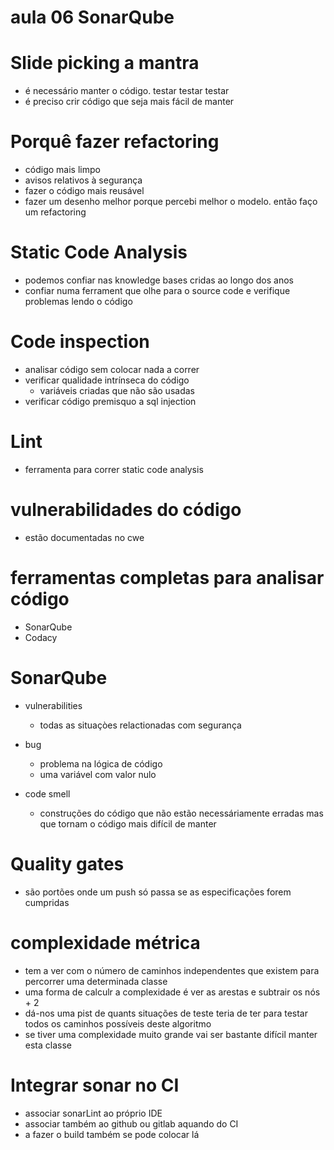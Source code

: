 # aula 06 SonarQube

# Slide picking a mantra
- é necessário manter o código. testar testar testar
- é preciso crir código que seja mais fácil de manter

# Porquê fazer refactoring
- código mais limpo
- avisos relativos à segurança
- fazer o código mais reusável
- fazer um desenho melhor porque percebi melhor o modelo. então faço um refactoring

# Static Code Analysis
- podemos confiar nas knowledge bases cridas ao longo dos anos
- confiar numa ferrament que olhe para o source code e verifique problemas lendo o código

# Code inspection
- analisar código sem colocar nada a correr
- verificar qualidade intrínseca do código
	- variáveis criadas que não são usadas
- verificar código premisquo a sql injection

# Lint
- ferramenta para correr static code analysis

# vulnerabilidades do código
- estão documentadas no cwe

# ferramentas completas para analisar código
- SonarQube
- Codacy

# SonarQube
- vulnerabilities
	- todas as situaçòes relactionadas com segurança
	
- bug
	- problema na lógica de código
	- uma variável com valor nulo

- code smell
	- construções do código que não estão necessáriamente erradas mas que tornam o código mais difícil de manter
	
# Quality gates
- são portões onde um push só passa se as especificações forem cumpridas

# complexidade métrica
- tem a ver com o número de caminhos independentes que existem para percorrer uma determinada classe
- uma forma de calculr a complexidade é ver as arestas e subtrair os nós + 2
- dá-nos uma pist de quants situações de teste teria de ter para testar todos os caminhos possíveis deste algoritmo
- se tiver uma complexidade muito grande vai ser bastante difícil manter esta classe

# Integrar sonar no CI
- associar sonarLint ao próprio IDE
- associar também ao github ou gitlab aquando do CI
- a fazer o build também se pode colocar lá
